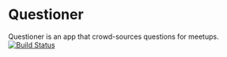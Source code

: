 # Questioner
Questioner is an app that crowd-sources questions for meetups.
[![Build Status](https://travis-ci.org/BukkyOmo/Questioner.svg?branch=develop)](https://travis-ci.org/BukkyOmo/Questioner)
